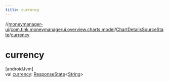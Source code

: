 ```yaml
---
title: currency
---
```

//[moneymanager-ui](../../../index.html)/[com.tink.moneymanagerui.overview.charts.model](../index.html)/[ChartDetailsSourceState](index.html)/[currency](currency.html)



# currency



[androidJvm]\
val [currency](currency.html): [ResponseState](../../com.tink.service.network/-response-state/index.html)&lt;[String](https://kotlinlang.org/api/latest/jvm/stdlib/kotlin/-string/index.html)&gt;




